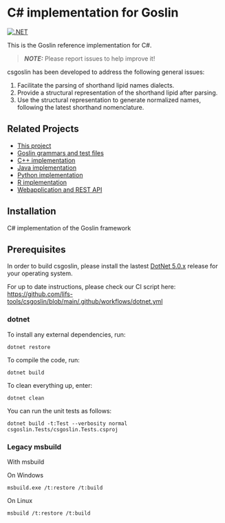 # C# implementation for Goslin
[![.NET](https://github.com/lifs-tools/csgoslin/actions/workflows/dotnet.yml/badge.svg)](https://github.com/lifs-tools/csgoslin/actions/workflows/dotnet.yml)

This is the Goslin reference implementation for C#.

> **_NOTE:_**  Please report issues to help improve it!

csgoslin has been developed to address the following general issues:

1. Facilitate the parsing of shorthand lipid names dialects.
2. Provide a structural representation of the shorthand lipid after parsing.
3. Use the structural representation to generate normalized names, following the latest shorthand nomenclature.

## Related Projects

- [This project](https://github.com/lifs-tools/csgoslin)
- [Goslin grammars and test files](http://github.com/lifs-tools/goslin)
- [C++ implementation](https://github.com/lifs-tools/cppgoslin) 
- [Java implementation](https://github.com/lifs-tools/jgoslin)
- [Python implementation](https://github.com/lifs-tools/pygoslin)
- [R implementation](https://github.com/lifs-tools/rgoslin)
- [Webapplication and REST API](https://github.com/lifs-tools/goslin-webapp)

## Installation
C# implementation of the Goslin framework


## Prerequisites

In order to build csgoslin, please install the lastest [DotNet 5.0.x](https://dotnet.microsoft.com/en-us/download/dotnet/5.0) release for your operating system.

For up to date instructions, please check our CI script here: https://github.com/lifs-tools/csgoslin/blob/main/.github/workflows/dotnet.yml

### dotnet

To install any external dependencies, run:

```
dotnet restore
```

To compile the code, run:

```
dotnet build
```

To clean everything up, enter:

```
dotnet clean
```

You can run the unit tests as follows:

```
dotnet build -t:Test --verbosity normal csgoslin.Tests/csgoslin.Tests.csproj
```

### Legacy msbuild

With msbuild

On Windows

```
msbuild.exe /t:restore /t:build
```

On Linux

```
msbuild /t:restore /t:build
```
